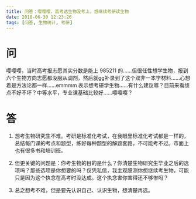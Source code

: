 ```yaml
---
title: 问答：嘤嘤嘤，高考选生物没考上，想继续考研读生物
date: 2018-06-30 12:23:26
tags: [问答, 生物统计, 考研]
---
```


# 问
嘤嘤嘤，当时高考报志愿其实分数是能上 985211 的……但很任性想学生物，报到六个生物方向志愿都没服从调剂，然后就gg补录到了这个双非一本学材料……心想着是方法论都一样……emmmm 表示想考研学生物……有什么建议嘛？目前来看绩点不好不坏？中等水平，专业课基础比较好……嘤嘤嘤？

# 答
1. 想考生物研究生不难。考研是标准化考试，在我眼里标准化考试都是一样的，总结每门课的考点和题型，练好每种题型的解题套路，不可能考不过。市面上也有很多书和培训班。

2. 但更关键的问题是：你考生物的目的是什么？你清楚生物研究生毕业之后的选项吗？那些选项是你想要的吗？仅凭私信，我主观臆测你想继续考生物，可能只是因为这个执念在高考时没达成。这个执念害你害得还不够惨吗？

3. 总之想考不难，但是要先认识自己、认识生物，想清楚再选。
